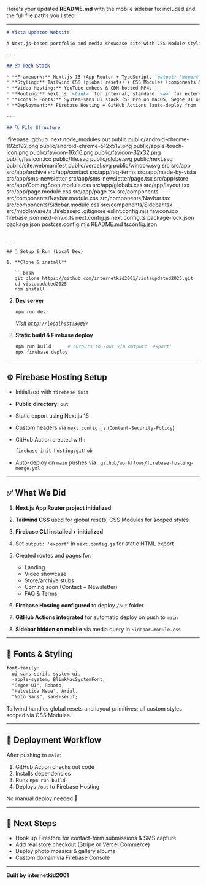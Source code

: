Here's your updated **README.md** with the mobile sidebar fix included and the full file paths you listed:

---

```markdown
# Vista Updated Website

A Next.js–based portfolio and media showcase site with CSS-Module styling and video embeds.

---

## 📦 Tech Stack

* **Framework:** Next.js 15 (App Router + TypeScript, `output: 'export'`)  
* **Styling:** Tailwind CSS (global resets) + CSS Modules (components & pages)  
* **Video Hosting:** YouTube embeds & CDN-hosted MP4s  
* **Routing:** Next.js `<Link>` for internal, standard `<a>` for external  
* **Icons & Fonts:** System-sans UI stack (SF Pro on macOS, Segoe UI on Windows)  
* **Deployment:** Firebase Hosting + GitHub Actions (auto-deploy from `main`)

---

## 🔍 File Structure

```

.firebase
.github
.next
node\_modules
out
public
public/android-chrome-192x192.png
public/android-chrome-512x512.png
public/apple-touch-icon.png
public/favicon-16x16.png
public/favicon-32x32.png
public/favicon.ico
public/file.svg
public/globe.svg
public/next.svg
public/site.webmanifest
public/vercel.svg
public/window\.svg
src
src/app
src/app/archive
src/app/contact
src/app/faq-terms
src/app/made-by-vista
src/app/sms-newsletter
src/app/sms-newsletter/page.tsx
src/app/store
src/app/ComingSoon.module.css
src/app/globals.css
src/app/layout.tsx
src/app/page.module.css
src/app/page.tsx
src/components
src/components/Navbar.module.css
src/components/Navbar.tsx
src/components/Sidebar.module.css
src/components/Sidebar.tsx
src/middleware.ts
.firebaserc
.gitignore
eslint.config.mjs
favicon.ico
firebase.json
next-env.d.ts
next.config.js
next.config.ts
package-lock.json
package.json
postcss.config.mjs
README.md
tsconfig.json

````

---

## 🚀 Setup & Run (Local Dev)

1. **Clone & install**

   ```bash
   git clone https://github.com/internetkid2001/vistaupdated2025.git
   cd vistaupdated2025
   npm install
````

2. **Dev server**

   ```bash
   npm run dev
   ```

   *Visit `http://localhost:3000/`*

3. **Static build & Firebase deploy**

   ```bash
   npm run build      # outputs to /out via output: 'export'
   npx firebase deploy
   ```

---

## ⚙️ Firebase Hosting Setup

* Initialized with `firebase init`

* **Public directory:** `out`

* Static export using Next.js 15

* Custom headers via `next.config.js` (`Content-Security-Policy`)

* GitHub Action created with:

  ```bash
  firebase init hosting:github
  ```

* Auto-deploy on `main` pushes via `.github/workflows/firebase-hosting-merge.yml`

---

## ✅ What We Did

1. **Next.js App Router project initialized**
2. **Tailwind CSS** used for global resets, CSS Modules for scoped styles
3. **Firebase CLI installed + initialized**
4. Set `output: 'export'` in `next.config.js` for static HTML export
5. Created routes and pages for:

   * Landing
   * Video showcase
   * Store/archive stubs
   * Coming soon (Contact + Newsletter)
   * FAQ & Terms
6. **Firebase Hosting configured** to deploy `/out` folder
7. **GitHub Actions integrated** for automatic deploy on push to `main`
8. **Sidebar hidden on mobile** via media query in `Sidebar.module.css`

---

## 🎨 Fonts & Styling

```css
font-family:
  ui-sans-serif, system-ui,
  -apple-system, BlinkMacSystemFont,
  "Segoe UI", Roboto,
  "Helvetica Neue", Arial,
  "Noto Sans", sans-serif;
```

Tailwind handles global resets and layout primitives; all custom styles scoped via CSS Modules.

---

## 🔄 Deployment Workflow

After pushing to `main`:

1. GitHub Action checks out code
2. Installs dependencies
3. Runs `npm run build`
4. Deploys `/out` to Firebase Hosting

No manual deploy needed 🎉

---

## 📌 Next Steps

* Hook up Firestore for contact-form submissions & SMS capture
* Add real store checkout (Stripe or Vercel Commerce)
* Deploy photo mosaics & gallery albums
* Custom domain via Firebase Console

---

**Built by internetkid2001**
